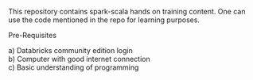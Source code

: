 This repository contains spark-scala hands on training content. One can use the code mentioned in the repo for learning purposes.

Pre-Requisites 

a) Databricks community edition login <br/>
b) Computer with good internet connection <br/>
c) Basic understanding of programming <br/>
